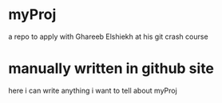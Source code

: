 # myProj
a repo to apply with Ghareeb Elshiekh at his git crash course
<h1>manually written in github site</h1>
<p>here i can write anything i want to tell about myProj</p>
